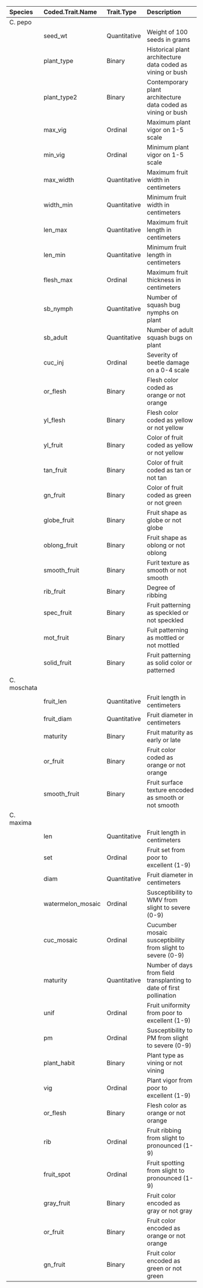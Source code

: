|Species     |Coded.Trait.Name  |Trait.Type   |Description                                                          |
|:-----------|:-----------------|:------------|:--------------------------------------------------------------------|
|C. pepo     |                  |             |                                                                     |
|            |seed_wt           |Quantitative |Weight of 100 seeds in grams                                         |
|            |plant_type        |Binary       |Historical plant architecture data coded as vining or bush           |
|            |plant_type2       |Binary       |Contemporary plant architecture data coded as vining or bush         |
|            |max_vig           |Ordinal      |Maximum plant vigor on 1-5 scale                                     |
|            |min_vig           |Ordinal      |Minimum plant vigor on 1-5 scale                                     |
|            |max_width         |Quantitative |Maximum fruit width in centimeters                                   |
|            |width_min         |Quantitative |Minimum fruit width in centimeters                                   |
|            |len_max           |Quantitative |Maximum fruit length in centimeters                                  |
|            |len_min           |Quantitative |Minimum fruit length in centimeters                                  |
|            |flesh_max         |Ordinal      |Maximum fruit thickness in centimeters                               |
|            |sb_nymph          |Quantitative |Number of squash bug nymphs on plant                                 |
|            |sb_adult          |Quantitative |Number of adult squash bugs on plant                                 |
|            |cuc_inj           |Ordinal      |Severity of beetle damage on a 0-4 scale                             |
|            |or_flesh          |Binary       |Flesh color coded as orange or not orange                            |
|            |yl_flesh          |Binary       |Flesh color coded as yellow or not yellow                            |
|            |yl_fruit          |Binary       |Color of fruit coded as yellow or not yellow                         |
|            |tan_fruit         |Binary       |Color of fruit coded as tan or not tan                               |
|            |gn_fruit          |Binary       |Color of fruit coded as green or not green                           |
|            |globe_fruit       |Binary       |Fruit shape as globe or not globe                                    |
|            |oblong_fruit      |Binary       |Fruit shape as oblong or not oblong                                  |
|            |smooth_fruit      |Binary       |Furit texture as smooth or not smooth                                |
|            |rib_fruit         |Binary       |Degree of ribbing                                                    |
|            |spec_fruit        |Binary       |Fruit patterning as speckled or not speckled                         |
|            |mot_fruit         |Binary       |Fuit patterning as mottled or not mottled                            |
|            |solid_fruit       |Binary       |Fruit patterning as solid color or patterned                         |
|C. moschata |                  |             |                                                                     |
|            |fruit_len         |Quantitative |Fruit length in centimeters                                          |
|            |fruit_diam        |Quantitative |Fruit diameter in centimeters                                        |
|            |maturity          |Binary       |Fruit maturity as early or late                                      |
|            |or_fruit          |Binary       |Fruit color coded as orange or not orange                            |
|            |smooth_fruit      |Binary       |Fruit surface texture encoded as smooth or not smooth                |
|C. maxima   |                  |             |                                                                     |
|            |len               |Quantitative |Fruit length in centimeters                                          |
|            |set               |Ordinal      |Fruit set from poor to excellent (1-9)                               |
|            |diam              |Quantitative |Fruit diameter in centimeters                                        |
|            |watermelon_mosaic |Ordinal      |Susceptibility to WMV from slight to severe (0-9)                    |
|            |cuc_mosaic        |Ordinal      |Cucumber mosaic susceptibility from slight to severe (0-9)           |
|            |maturity          |Quantitative |Number of days from field transplanting to date of first pollination |
|            |unif              |Ordinal      |Fruit uniformity from poor to excellent (1-9)                        |
|            |pm                |Ordinal      |Susceptibility to PM from slight to severe (0-9)                     |
|            |plant_habit       |Binary       |Plant type as vining or not vining                                   |
|            |vig               |Ordinal      |Plant vigor from poor to excellent (1-9)                             |
|            |or_flesh          |Binary       |Flesh color as orange or not orange                                  |
|            |rib               |Ordinal      |Fruit ribbing from slight to pronounced (1-9)                        |
|            |fruit_spot        |Ordinal      |Fruit spotting from slight to pronounced (1-9)                       |
|            |gray_fruit        |Binary       |Fruit color encoded as gray or not gray                              |
|            |or_fruit          |Binary       |Fruit color encoded as orange or not orange                          |
|            |gn_fruit          |Binary       |Fruit color encoded as green or not green                            |
